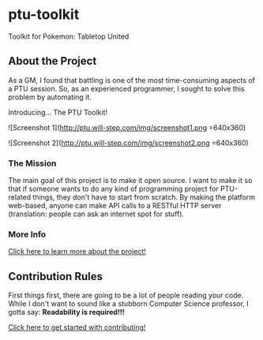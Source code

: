 # ptu-toolkit
Toolkit for Pokemon: Tabletop United

## About the Project
As a GM, I found that battling is one of the most time-consuming aspects of a PTU session. So, as an experienced programmer, I sought to solve this problem by automating it.

Introducing... The PTU Toolkit!

![Screenshot 1](http://ptu.will-step.com/img/screenshot1.png =640x360)

![Screenshot 2](http://ptu.will-step.com/img/screenshot2.png =640x360)

### The Mission
The main goal of this project is to make it open source. I want to make it so that if someone wants to do any kind of programming project for PTU-related things, they don't have to start from scratch. By making the platform web-based, anyone can make API calls to a RESTful HTTP server (translation: people can ask an internet spot for stuff).

### More Info
[Click here to learn more about the project!](https://github.com/absorr/ptu-toolkit/wiki "GitHub Wiki Entries")

## Contribution Rules
First things first, there are going to be a lot of people reading your code. While I don't want to sound like a stubborn Computer Science professor, I gotta say: **Readability is required!!!**

[Click here to get started with contributing!](https://github.com/absorr/ptu-toolkit/projects/1 "Contribution Tasks")
